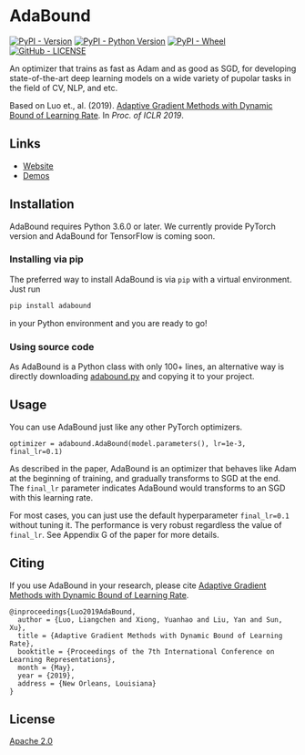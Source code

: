 # AdaBound
[![PyPI - Version](https://img.shields.io/pypi/v/adabound.svg?style=flat)](https://pypi.org/project/adabound/)
[![PyPI - Python Version](https://img.shields.io/pypi/pyversions/adabound.svg)](https://pypi.org/project/adabound/)
[![PyPI - Wheel](https://img.shields.io/pypi/wheel/adabound.svg?style=flat)](https://pypi.org/project/adabound/)
[![GitHub - LICENSE](https://img.shields.io/github/license/Luolc/AdaBound.svg?style=flat)](./LICENSE)

An optimizer that trains as fast as Adam and as good as SGD, for developing state-of-the-art 
deep learning models on a wide variety of pupolar tasks in the field of CV, NLP, and etc.

Based on Luo et., al. (2019). 
[Adaptive Gradient Methods with Dynamic Bound of Learning Rate](https://openreview.net/forum?id=Bkg3g2R9FX).
In *Proc. of ICLR 2019*.

## Links

- [Website](https://www.luolc.com/publications/adabound/)
- [Demos](./demos)

## Installation

AdaBound requires Python 3.6.0 or later.
We currently provide PyTorch version and AdaBound for TensorFlow is coming soon.

### Installing via pip

The preferred way to install AdaBound is via `pip` with a virtual environment.
Just run 
```bash
pip install adabound
```
in your Python environment and you are ready to go!

### Using source code

As AdaBound is a Python class with only 100+ lines, an alternative way is directly downloading
[adabound.py](./adabound/adabound.py) and copying it to your project.

## Usage

You can use AdaBound just like any other PyTorch optimizers.

```python3
optimizer = adabound.AdaBound(model.parameters(), lr=1e-3, final_lr=0.1)
```

As described in the paper, AdaBound is an optimizer that behaves like Adam at the beginning of
training, and gradually transforms to SGD at the end.
The `final_lr` parameter indicates AdaBound would transforms to an SGD with this learning rate.

For most cases, you can just use the default hyperparameter `final_lr=0.1` without tuning it. 
The performance is very robust regardless the value of `final_lr`.
See Appendix G of the paper for more details.

## Citing
If you use AdaBound in your research, please cite [Adaptive Gradient Methods with Dynamic Bound of Learning Rate](https://openreview.net/forum?id=Bkg3g2R9FX).
```text
@inproceedings{Luo2019AdaBound,
  author = {Luo, Liangchen and Xiong, Yuanhao and Liu, Yan and Sun, Xu},
  title = {Adaptive Gradient Methods with Dynamic Bound of Learning Rate},
  booktitle = {Proceedings of the 7th International Conference on Learning Representations},
  month = {May},
  year = {2019},
  address = {New Orleans, Louisiana}
}
```

## License
[Apache 2.0](./LICENSE)
